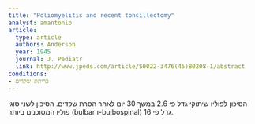 ```yaml
---
title: "Poliomyelitis and recent tonsillectomy"
analyst: amantonio
article:
  type: article
  authors: Anderson
  year: 1945
  journal: J. Pediatr
  link: http://www.jpeds.com/article/S0022-3476(45)80208-1/abstract
conditions:
- כריתת שקדים
---
```


הסיכון לפוליו שיתוקי גדל פי 2.6 במשך 30 יום לאחר הסרת שקדים.
הסיכון לשני סוגי פוליו המסוכנים ביותר (bulbar ו-bulbospinal) גדל פי 16.
